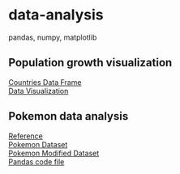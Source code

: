 # data-analysis
pandas, numpy, matplotlib
## Population growth visualization <br>
[Countries Data Frame](https://github.com/laibanasir/data-analysis/blob/master/countries.csv) <br>
[Data Visualization](https://github.com/laibanasir/data-analysis/blob/master/Data_Visualization_.ipynb) <br>
## Pokemon data analysis <br>
[Reference](https://github.com/KeithGalli/pandas) <br>
[Pokemon Dataset](https://github.com/laibanasir/data-analysis/blob/master/pokemon_data.csv) <br>
[Pokemon Modified Dataset](https://github.com/laibanasir/data-analysis/blob/master/modified_pokemon.csv) <br>
[Pandas code file](https://github.com/laibanasir/data-analysis/blob/master/pokemon_dataset_analysis.ipynb) <br>
